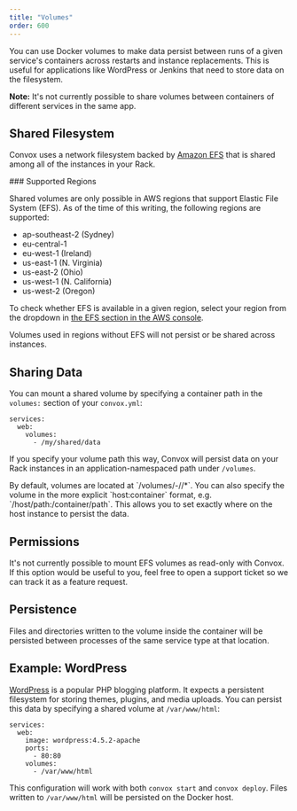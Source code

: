 ```yaml
---
title: "Volumes"
order: 600
---
```


You can use Docker volumes to make data persist between runs of a given service's containers across restarts and instance replacements. This is useful for applications like WordPress or Jenkins that need to store data on the filesystem.

<div class="block-callout block-show-callout type-warning" markdown="1">
<b>Note:</b> It's not currently possible to share volumes between containers of different services in the same app.
</div>

## Shared Filesystem

Convox uses a network filesystem backed by [Amazon EFS](https://aws.amazon.com/efs/) that is shared among all of the instances in your Rack.

<div class="block-callout block-show-callout type-warning" markdown="1">
### Supported Regions

Shared volumes are only possible in AWS regions that support Elastic File System (EFS). As of the time of this writing, the following regions are supported:

- ap-southeast-2 (Sydney)
- eu-central-1
- eu-west-1 (Ireland)
- us-east-1 (N. Virginia)
- us-east-2 (Ohio)
- us-west-1 (N. California)
- us-west-2 (Oregon)

To check whether EFS is available in a given region, select your region from the dropdown in [the EFS section in the AWS console](https://console.aws.amazon.com/efs/home).

Volumes used in regions without EFS will not persist or be shared across instances.
</div>

## Sharing Data

You can mount a shared volume by specifying a container path in the `volumes:` section of your `convox.yml`: 

```
services:
  web:
    volumes:
      - /my/shared/data
```

If you specify your volume path this way, Convox will persist data on your Rack instances in an application-namespaced path under `/volumes`.

<div class="block-callout block-show-callout type-info" markdown="1">
  By default, volumes are located at `/volumes/<rack>-<app>/<service>/*`.
  You can also specify the volume in the more explicit `host:container` format, e.g. `/host/path:/container/path`. This allows you to set exactly where on the host instance to persist the data.
</div>

## Permissions

It's not currently possible to mount EFS volumes as read-only with Convox. If this option would be useful to you, feel free to open a support ticket so we can track it as a feature request.

## Persistence

Files and directories written to the volume inside the container will be persisted between processes of the same service type at that location.

## Example: WordPress

[WordPress](/docs/wordpress) is a popular PHP blogging platform. It expects a persistent filesystem for storing themes, plugins, and media uploads. You can persist this data by specifying a shared volume at `/var/www/html`:

```
services:
  web:
    image: wordpress:4.5.2-apache
    ports:
      - 80:80
    volumes:
      - /var/www/html
```

This configuration will work with both `convox start` and `convox deploy`. Files written to `/var/www/html` will be persisted on the Docker host.
